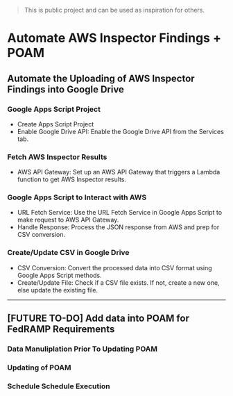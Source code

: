 > This is public project and can be used as inspiration for others.

# Automate AWS Inspector Findings + POAM

## Automate the Uploading of AWS Inspector Findings into Google Drive

### Google Apps Script Project
- Create Apps Script Project
- Enable Google Drive API: Enable the Google Drive API from the Services tab.

### Fetch AWS Inspector Results
- AWS API Gateway: Set up an AWS API Gateway that triggers a Lambda function to get AWS Inspector results.

### Google Apps Script to Interact with AWS
- URL Fetch Service: Use the URL Fetch Service in Google Apps Script to make request to AWS API Gateway.
- Handle Response: Process the JSON response from AWS and prep for CSV conversion.

### Create/Update CSV in Google Drive
- CSV Conversion: Convert the processed data into CSV format using Google Apps Script methods.
- Create/Update File: Check if a CSV file exists. If not, create a new one, else update the existing file.



-----------
## [FUTURE TO-DO] Add data into POAM for FedRAMP Requirements

### Data Manuliplation Prior To Updating POAM

### Updating of POAM

### Schedule Schedule Execution



